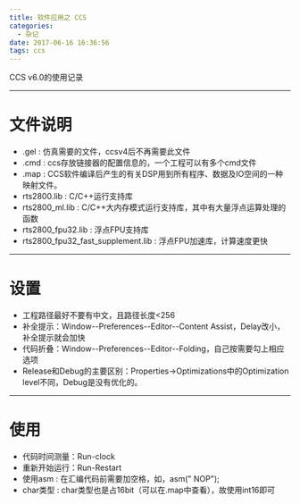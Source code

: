 ```yaml
---
title: 软件应用之 CCS
categories:
  - 杂记
date: 2017-06-16 16:36:56
tags: ccs
---
```


CCS v6.0的使用记录

<!-- more -->

---
# 文件说明
 - .gel : 仿真需要的文件，ccsv4后不再需要此文件
 - .cmd : ccs存放链接器的配置信息的，一个工程可以有多个cmd文件
 - .map : CCS软件编译后产生的有关DSP用到所有程序、数据及IO空间的一种映射文件。
 - rts2800.lib : C/C++运行支持库
 - rts2800_ml.lib : C/C++大内存模式运行支持库，其中有大量浮点运算处理的函数
 - rts2800_fpu32.lib : 浮点FPU支持库
 - rts2800_fpu32_fast_supplement.lib : 浮点FPU加速库，计算速度更快


---
# 设置 
 - 工程路径最好不要有中文，且路径长度<256
 - 补全提示：Window--Preferences--Editor--Content Assist，Delay改小，补全提示就会加快
 - 代码折叠：Window--Preferences--Editor--Folding，自己按需要勾上相应选项
 - Release和Debug的主要区别：Properties->Optimizations中的Optimization level不同，Debug是没有优化的。

---
# 使用
 - 代码时间测量：Run-clock
 - 重新开始运行：Run-Restart
 - 使用asm : 在汇编代码前需要加空格，如，asm(" NOP");
 - char类型 : char类型也是占16bit（可以在.map中查看），故使用int16即可
 

